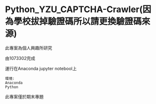 # Python_YZU_CAPTCHA-Crawler(因為學校拔掉驗證碼所以請更換驗證碼來源)
此專案為個人興趣所研究

由1073302完成

運行在Anaconda jupyter notebool上

    環境:
    Anaconda 
    Python

此專案僅於期末專題
